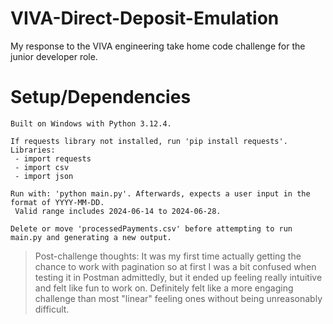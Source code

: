 
# VIVA-Direct-Deposit-Emulation
My response to the VIVA engineering take home code challenge for the junior developer role. 

# Setup/Dependencies

	Built on Windows with Python 3.12.4.
	
	If requests library not installed, run 'pip install requests'.
	Libraries:
	 - import requests
	 - import csv
	 - import json
	 
	Run with: 'python main.py'. Afterwards, expects a user input in the format of YYYY-MM-DD.
	 Valid range includes 2024-06-14 to 2024-06-28.

	Delete or move 'processedPayments.csv' before attempting to run main.py and generating a new output.

> Post-challenge thoughts: It was my first time actually getting the chance to work with pagination so at first I was a bit confused when testing it in Postman admittedly, but it ended up feeling really intuitive and felt like fun to work on. Definitely felt like a more engaging challenge than most "linear" feeling ones without being unreasonably difficult.


